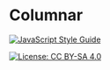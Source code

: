 # Columnar

[![JavaScript Style Guide](https://img.shields.io/badge/code_style-standard-brightgreen.svg)](https://standardjs.com)

[![License: CC BY-SA 4.0](https://licensebuttons.net/l/by-sa/4.0/80x15.png)](https://creativecommons.org/licenses/by-sa/4.0/)